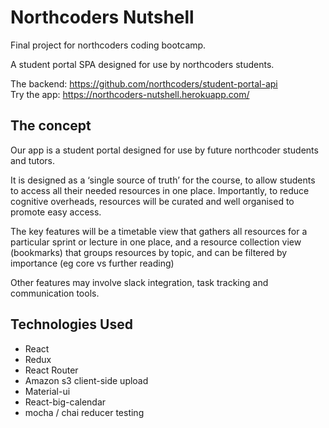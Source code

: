 # Northcoders Nutshell

Final project for northcoders coding bootcamp.

A student portal SPA designed for use by northcoders students.

The backend: https://github.com/northcoders/student-portal-api  
Try the app: https://northcoders-nutshell.herokuapp.com/

## The concept

Our app is a student portal designed for use by future northcoder students and tutors.

It is designed as a ‘single source of truth’ for the course, to allow students to access all their needed resources in one place.  Importantly, to reduce cognitive overheads, resources will be curated and well organised to promote easy access.

The key features will be a timetable view that gathers all resources for a particular sprint or lecture in one place, and a resource collection view (bookmarks) that groups resources by topic, and can be filtered by importance (eg core vs further reading)

Other features may involve slack integration, task tracking and communication tools.

## Technologies Used

* React
* Redux
* React Router
* Amazon s3 client-side upload
* Material-ui
* React-big-calendar
* mocha / chai reducer testing
